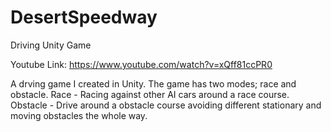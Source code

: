 # DesertSpeedway
Driving Unity Game

Youtube Link: https://www.youtube.com/watch?v=xQff81ccPR0

A drving game I created in Unity.
The game has two modes; race and obstacle. 
Race - Racing against other AI cars around a race course.
Obstacle - Drive around a obstacle course avoiding different stationary and moving obstacles the whole way. 
